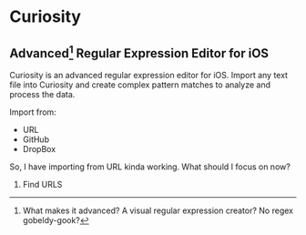 # Curiosity
## Advanced[^1] Regular Expression Editor for iOS

Curiosity is an advanced regular expression editor for iOS. Import any text file into Curiosity and create complex pattern matches to analyze and process the data.

Import from:
- URL
- GitHub
- DropBox

So, I have importing from URL kinda working. What should I focus on now?
1. Find URLS

[^1]: What makes it advanced? A visual regular expression creator? No regex gobeldy-gook?